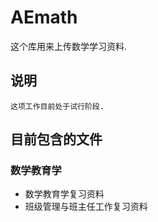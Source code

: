 # AEmath
这个库用来上传数学学习资料.
## 说明
```
这项工作目前处于试行阶段.
```
## 目前包含的文件
### 数学教育学
* 数学教育学复习资料
* 班级管理与班主任工作复习资料
